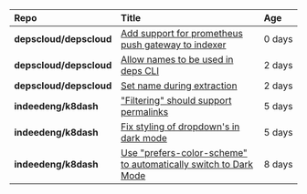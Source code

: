 |**Repo**|**Title**|**Age**|
|:----|:----|:----|
|**depscloud/depscloud**|[Add support for prometheus push gateway to indexer](https://github.com/depscloud/depscloud/issues/108)|0&nbsp;days|
|**depscloud/depscloud**|[Allow names to be used in deps CLI](https://github.com/depscloud/depscloud/issues/100)|2&nbsp;days|
|**depscloud/depscloud**|[Set name during extraction](https://github.com/depscloud/depscloud/issues/99)|2&nbsp;days|
|**indeedeng/k8dash**|["Filtering" should support permalinks](https://github.com/indeedeng/k8dash/issues/153)|5&nbsp;days|
|**indeedeng/k8dash**|[Fix styling of dropdown's in dark mode](https://github.com/indeedeng/k8dash/issues/152)|5&nbsp;days|
|**indeedeng/k8dash**|[Use "prefers-color-scheme" to automatically switch to Dark Mode](https://github.com/indeedeng/k8dash/issues/144)|8&nbsp;days|